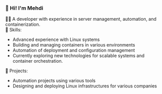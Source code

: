 ### 👋 Hi! I'm Mehdi

🧑‍💻 A developer with experience in server management, automation, and containerization.  
🔧 Skills:
- Advanced experience with Linux systems
- Building and managing containers in various environments
- Automation of deployment and configuration management
- Currently exploring new technologies for scalable systems and container orchestration.

💼 Projects:
- Automation projects using various tools
- Designing and deploying Linux infrastructures for various companies
